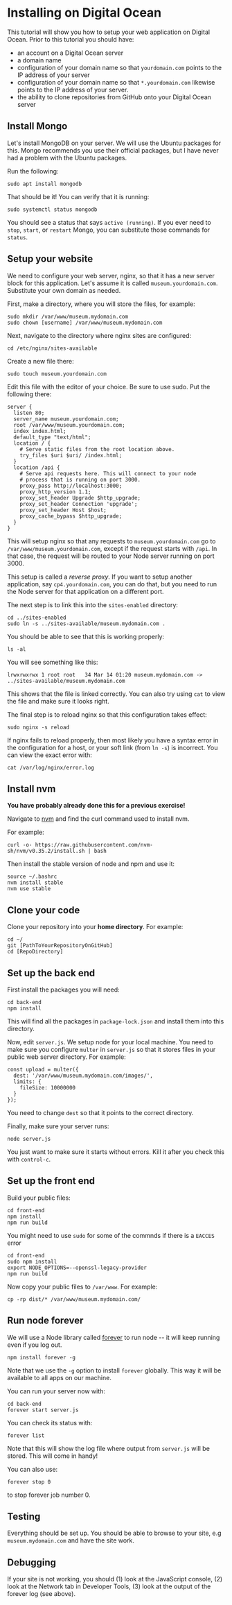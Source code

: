 # Installing on Digital Ocean

This tutorial will show you how to setup your web application on Digital Ocean.
Prior to this tutorial you should have:

- an account on a Digital Ocean server
- a domain name
- configuration of your domain name so that `yourdomain.com` points to the IP address of your server
- configuration of your domain name so that `*.yourdomain.com` likewise points to the IP address of your server.
- the ability to clone repositories from GitHub onto your Digital Ocean server

## Install Mongo

Let's install MongoDB on your server. We will use the Ubuntu packages for this.
Mongo recommends you use their official packages, but I have never had a problem
with the Ubuntu packages.

Run the following:

```
sudo apt install mongodb
```

That should be it! You can verify that it is running:

```
sudo systemctl status mongodb
```

You should see a status that says `active (running)`. If you ever need to
`stop`, `start`, or `restart` Mongo, you can substitute those commands for
`status`.

## Setup your website

We need to configure your web server, nginx, so that it has a new server block
for this application. Let's assume it is called `museum.yourdomain.com`.
Substitute your own domain as needed.

First, make a directory, where you will store the files, for example:

```
sudo mkdir /var/www/museum.mydomain.com
sudo chown [username] /var/www/museum.mydomain.com
```

Next, navigate to the directory where nginx sites are configured:

```
cd /etc/nginx/sites-available
```

Create a new file there:

```
sudo touch museum.yourdomain.com
```

Edit this file with the editor of your choice. Be sure to use sudo. Put the
following there:

```
server {
  listen 80;
  server_name museum.yourdomain.com;
  root /var/www/museum.yourdomain.com;
  index index.html;
  default_type "text/html";
  location / {
    # Serve static files from the root location above.
    try_files $uri $uri/ /index.html;
  }
  location /api {
    # Serve api requests here. This will connect to your node
    # process that is running on port 3000.
    proxy_pass http://localhost:3000;
    proxy_http_version 1.1;
    proxy_set_header Upgrade $http_upgrade;
    proxy_set_header Connection 'upgrade';
    proxy_set_header Host $host;
    proxy_cache_bypass $http_upgrade;
  }
}
```

This will setup nginx so that any requests to `museum.yourdomain.com` go to
`/var/www/museum.yourdomain.com`, except if the request starts with `/api`. In
that case, the request will be routed to your Node server running on port 3000.

This setup is called a _reverse proxy_. If you want to setup another
application, say `cp4.yourdomain.com`, you can do that, but you need to run the
Node server for that application on a different port.

The next step is to link this into the `sites-enabled` directory:

```
cd ../sites-enabled
sudo ln -s ../sites-available/museum.mydomain.com .
```

You should be able to see that this is working properly:

```
ls -al
```

You will see something like this:

```
lrwxrwxrwx 1 root root   34 Mar 14 01:20 museum.mydomain.com -> ../sites-available/museum.mydomain.com
```

This shows that the file is linked correctly. You can also try using `cat` to
view the file and make sure it looks right.

The final step is to reload nginx so that this configuration takes effect:

```
sudo nginx -s reload
```

If nginx fails to reload properly, then most likely you have a syntax error in
the configuration for a host, or your soft link (from `ln -s`) is incorrect. You
can view the exact error with:

```
cat /var/log/nginx/error.log
```

## Install nvm

**You have probably already done this for a previous exercise!**

Navigate to [nvm](https://github.com/creationix/nvm) and find the curl command used to install nvm.

For example:

```
curl -o- https://raw.githubusercontent.com/nvm-sh/nvm/v0.35.2/install.sh | bash
```

Then install the stable version of node and npm and use it:

```
source ~/.bashrc
nvm install stable
nvm use stable
```

## Clone your code

Clone your repository into your **home directory**. For example:

```
cd ~/
git [PathToYourRepositoryOnGitHub]
cd [RepoDirectory]
```

## Set up the back end

First install the packages you will need:

```
cd back-end
npm install
```

This will find all the packages in `package-lock.json` and install them into
this directory.

Now, edit `server.js`. We setup node for your local machine. You need to make sure you configure
`multer` in `server.js` so that it stores files in your public web server directory. For example:

```
const upload = multer({
  dest: '/var/www/museum.mydomain.com/images/',
  limits: {
    fileSize: 10000000
  }
});
```

You need to change `dest` so that it points to the correct directory.


Finally, make sure your server runs:

```
node server.js
```

You just want to make sure it starts without errors. Kill it after you check
this with `control-c`.

## Set up the front end

Build your public files:

```
cd front-end
npm install
npm run build
```

You might need to use `sudo` for some of the commnds if there is a `EACCES` error


```
cd front-end
sudo npm install
export NODE_OPTIONS=--openssl-legacy-provider
npm run build
```


Now copy your public files to `/var/www`. For example:

```
cp -rp dist/* /var/www/museum.mydomain.com/
```

## Run node forever

We will use a Node library called
[forever](https://github.com/foreverjs/forever) to run node -- it will keep
running even if you log out.

```
npm install forever -g
```

Note that we use the `-g` option to install `forever` globally. This way it will
be available to all apps on our machine.

You can run your server now with:

```
cd back-end
forever start server.js
```

You can check its status with:

```
forever list
```

Note that this will show the log file where output from `server.js` will be
stored. This will come in handy!

You can also use:

```
forever stop 0
```

to stop forever job number 0.

## Testing

Everything should be set up. You should be able to browse to your site, e.g
`museum.mydomain.com` and have the site work.

## Debugging

If your site is not working, you should (1) look at the JavaScript console, (2)
look at the Network tab in Developer Tools, (3) look at the output of the
forever log (see above).
